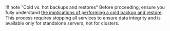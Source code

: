 !!! note "Cold vs. hot backups and restores"
    Before proceeding, ensure you fully understand [the implications of performing a cold backup and restore](/thehive/operations/backup-restore/cold-hot-backup-restore/). This process requires stopping all services to ensure data integrity and is available only for standalone servers, not for clusters.